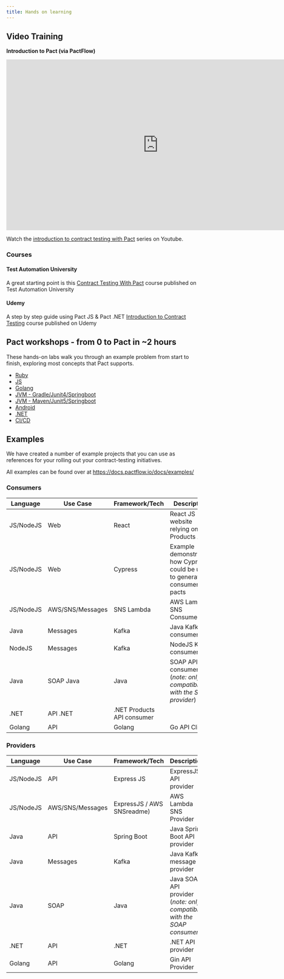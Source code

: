 ```yaml
---
title: Hands on learning
---
```


## Video Training

**Introduction to Pact (via PactFlow)**

<iframe width="800" height="450" src="https://www.youtube.com/embed/videoseries?list=PLwy9Bnco-IpfZ72VQ7hce8GicVZs7nm0i" title="YouTube video player" frameborder="0" allow="accelerometer; autoplay; clipboard-write; encrypted-media; gyroscope; picture-in-picture" allowfullscreen></iframe>

Watch the [introduction to contract testing with Pact](https://www.youtube.com/embed/videoseries?list=PLwy9Bnco-IpfZ72VQ7hce8GicVZs7nm0i) series on Youtube.

### Courses
#### Test Automation University

A great starting point is this [Contract Testing With Pact](https://testautomationu.applitools.com/pact-contract-tests/index.html) course published on Test Automation University

#### Udemy

A step by step guide using Pact JS & Pact .NET [Introduction to Contract Testing](https://www.udemy.com/course/introduction-to-contract-testing-with-pact/learn) course published on Udemy

## Pact workshops - from 0 to Pact in ~2 hours

These hands-on labs walk you through an example problem from start to finish, exploring most concepts that Pact supports.

* [Ruby](https://github.com/DiUS/pact-workshop-ruby-v2)
* [JS](https://github.com/pact-foundation/pact-workshop-js)
* [Golang](https://github.com/pact-foundation/pact-workshop-go)
* [JVM - Gradle/Junit4/Springboot](https://github.com/pact-foundation/pact-workshop-jvm-spring)
* [JVM - Maven/Junit5/Springboot](https://github.com/pact-foundation/pact-workshop-Maven-Springboot-JUnit5)
* [Android](https://github.com/DiUS/pact-workshop-android)
* [.NET](https://github.com/pact-foundation/pact-workshop-dotnet)
* [CI/CD](https://docs.pactflow.io/docs/workshops/ci-cd)

## Examples

We have created a number of example projects that you can use as references for your rolling out your contract-testing initiatives.

All examples can be found over at https://docs.pactflow.io/docs/examples/

### Consumers

| Language | Use Case | Framework/Tech | Description |
| --------- | ------- | ----------- | -------------- |
| JS/NodeJS | Web | React | React JS website relying on a Products API |
| JS/NodeJS | Web | Cypress | Example demonstrating how Cypress could be used to generate consumer pacts |
| JS/NodeJS | AWS/SNS/Messages | SNS Lambda | AWS Lambda SNS Consumer |
| Java | Messages |  Kafka | Java Kafka consumer |
| NodeJS | Messages | Kafka | NodeJS  Kafka consumer |
| Java | SOAP Java | Java | SOAP API consumer (_note: only compatible with the SOAP provider_) |
| .NET | API .NET | .NET Products API consumer |
| Golang | API | Golang | Go API Client |


### Providers

| Language | Use Case | Framework/Tech | Description |
| --------- | ------- | ----------- | -------------- |
| JS/NodeJS | API | Express JS | ExpressJS API provider |
| JS/NodeJS | AWS/SNS/Messages | ExpressJS / AWS SNSreadme) | AWS Lambda SNS Provider |
| Java | API | Spring Boot | Java Spring Boot API provider |
| Java | Messages | Kafka | Java Kafka message provider |
| Java | SOAP | Java  | Java SOAP API provider (_note: only compatible with the SOAP consumer_) |
| .NET | API | .NET | .NET API provider |
| Golang | API | Golang | Gin API Provider |
